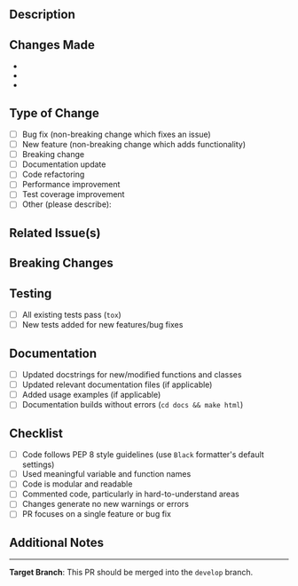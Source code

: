 ## Description

<!-- Provide a brief description of the changes in this PR -->

## Changes Made

<!-- List the main changes made in this PR -->

- 
- 
- 

## Type of Change

<!-- Check the appropriate box by replacing [ ] with [x] -->

- [ ] Bug fix (non-breaking change which fixes an issue)
- [ ] New feature (non-breaking change which adds functionality)
- [ ] Breaking change
- [ ] Documentation update
- [ ] Code refactoring
- [ ] Performance improvement
- [ ] Test coverage improvement
- [ ] Other (please describe):

## Related Issue(s)

<!-- Link to related issue(s) if applicable -->
<!-- Example: Fixes #123, Closes #456, Related to #789 -->

## Breaking Changes

<!-- If this PR introduces breaking changes, describe them here -->
<!-- Otherwise, write "None" -->

## Testing

<!-- Describe the tests you ran to verify your changes -->

- [ ] All existing tests pass (`tox`)
- [ ] New tests added for new features/bug fixes

## Documentation

<!-- Check all that apply -->

- [ ] Updated docstrings for new/modified functions and classes
- [ ] Updated relevant documentation files (if applicable)
- [ ] Added usage examples (if applicable)
- [ ] Documentation builds without errors (`cd docs && make html`)

## Checklist

<!-- Check all that apply -->

- [ ] Code follows PEP 8 style guidelines
      (use ``Black`` formatter's default settings)
- [ ] Used meaningful variable and function names
- [ ] Code is modular and readable
- [ ] Commented code, particularly in hard-to-understand areas
- [ ] Changes generate no new warnings or errors
- [ ] PR focuses on a single feature or bug fix

## Additional Notes

<!-- Any additional information that reviewers should know
Add screenshots here if relevant -->

---
**Target Branch**: This PR should be merged into the `develop` branch.

